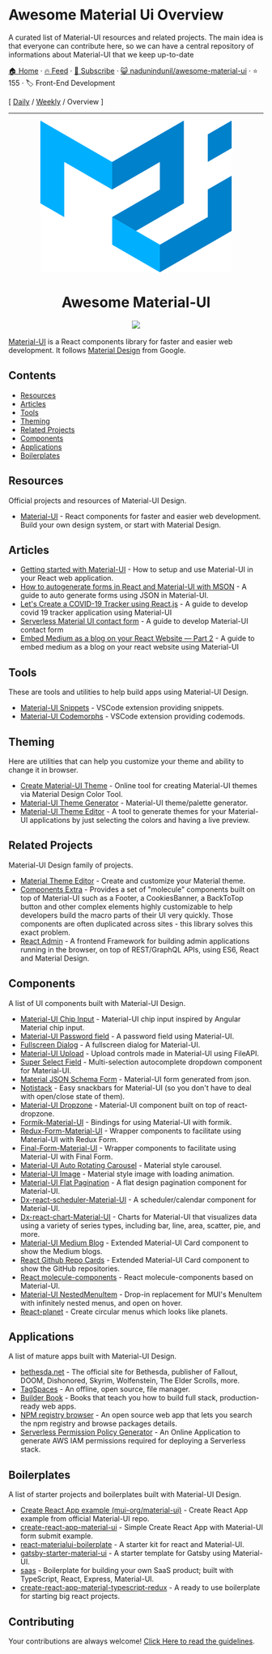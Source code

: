 # Awesome Material Ui Overview

A curated list of Material-UI resources and related projects. The main idea is that everyone can contribute here, so we can have a central repository of informations about Material-UI that we keep up-to-date 

[🏠 Home](/README.md) · [🔥 Feed](https://test.trackawesomelist.com/nadunindunil/awesome-material-ui/rss.xml) · [📮 Subscribe](https://trackawesomelist.us17.list-manage.com/subscribe?u=d2f0117aa829c83a63ec63c2f&id=36a103854c) · [😺 nadunindunil/awesome-material-ui](https://github.com/nadunindunil/awesome-material-ui/blob/master/README.md) · ⭐ 155 · 🏷️ Front-End Development

[ [Daily](/content/nadunindunil/awesome-material-ui/README.md) / [Weekly](/content/nadunindunil/awesome-material-ui/week/README.md) / Overview ]

---

[<p align="center"><img src="https://github.com/nadunindunil/awesome-material-ui/raw/master/material-ui-logo.svg" height=300></p>](https://material-ui.com/)

<h1 align="center">Awesome Material-UI</h1>

[<p align="center"><img src="https://awesome.re/badge.svg" height=20></p>](https://github.com/sindresorhus/awesome)

[Material-UI](https://material-ui.com/) is a React components library for faster and easier web development. It follows [Material Design](https://material.io/design/introduction/) from Google.

## Contents

*   [Resources](#resources)
*   [Articles](#articles)
*   [Tools](#tools)
*   [Theming](#theming)
*   [Related Projects](#related-projects)
*   [Components](#components)
*   [Applications](#applications)
*   [Boilerplates](#boilerplates)

## Resources

Official projects and resources of Material-UI Design.

*   [Material-UI](https://material-ui.com/) - React components for faster and easier web development. Build your own design system, or start with Material Design.

## Articles

*   [Getting started with Material-UI](https://medium.com/codingthesmartway-com-blog/getting-started-with-material-ui-for-react-material-design-for-react-364b2688b555) - How to setup and use Material-UI in your React web application.
*   [How to autogenerate forms in React and Material-UI with MSON](https://medium.com/free-code-camp/how-to-autogenerate-forms-in-react-and-material-ui-with-mson-5771b1b7e739) - A guide to auto generate forms using JSON in Material-UI.
*   [Let's Create a COVID-19 Tracker using React.js](https://towardsdatascience.com/lets-create-a-covid-19-tracker-using-react-js-5a3a0265a633) - A guide to develop covid 19 tracker application using Material-UI
*   [Serverless Material UI contact form](https://medium.com/design-bootcamp/serverless-material-ui-contact-form-55296e107609) - A guide to develop Material-UI contact form
*   [Embed Medium as a blog on your React Website — Part 2](https://medium.com/datadriveninvestor/embed-medium-as-a-blog-on-your-react-website-part-2-187db2b60a59) - A guide to embed medium as a blog on your react website using Material-UI

## Tools

These are tools and utilities to help build apps using Material-UI Design.

*   [Material-UI Snippets](https://marketplace.visualstudio.com/items?itemName=vscodeshift.material-ui-snippets) - VSCode extension providing snippets.
*   [Material-UI Codemorphs](https://marketplace.visualstudio.com/items?itemName=vscodeshift.material-ui-codemorphs) - VSCode extension providing codemods.

## Theming

Here are utilities that can help you customize your theme and ability to change it in browser.

*   [Create Material-UI Theme](https://github.com/react-theming/create-mui-theme) - Online tool for creating Material-UI themes via Material Design Color Tool.
*   [Material-UI Theme Generator](https://cimdalli.github.io/mui-theme-generator/) - Material-UI theme/palette generator.
*   [Material-UI Theme Editor](https://in-your-saas.github.io/material-ui-theme-editor/) - A tool to generate themes for your Material-UI applications by just selecting the colors and having a live preview.

## Related Projects

Material-UI Design family of projects.

*   [Material Theme Editor](https://material.io/resources/theme-editor/) - Create and customize your Material theme.
*   [Components Extra](https://github.com/alexandre-lelain/components-extra) - Provides a set of "molecule" components built on top of Material-UI such as a Footer, a CookiesBanner, a BackToTop button and other complex elements highly customizable to help developers build the macro parts of their UI very quickly. Those components are often duplicated across sites - this library solves this exact problem.
*   [React Admin](https://marmelab.com/react-admin/) - A frontend Framework for building admin applications running in the browser, on top of REST/GraphQL APIs, using ES6, React and Material Design.

## Components

A list of UI components built with Material-UI Design.

*   [Material-UI Chip Input](https://github.com/TeamWertarbyte/material-ui-chip-input) - Material-UI chip input inspired by Angular Material chip input.
*   [Material-UI Password field](https://github.com/TeamWertarbyte/material-ui-password-field) - A password field using Material-UI.
*   [Fullscreen Dialog](https://github.com/TeamWertarbyte/material-ui-fullscreen-dialog) - A fullscreen dialog for Material-UI.
*   [Material-UI Upload](https://github.com/corpix/material-ui-upload) - Upload controls made in Material-UI using FileAPI.
*   [Super Select Field](https://github.com/Sharlaan/material-ui-superselectfield) - Multi-selection autocomplete dropdown component for Material-UI.
*   [Material JSON Schema Form](https://github.com/nadunindunil/material-jsonschema-form) - Material-UI form generated from json.
*   [Notistack](https://github.com/iamhosseindhv/notistack) - Easy snackbars for Material-UI (so you don't have to deal with open/close state of them).
*   [Material-UI Dropzone](https://github.com/Yuvaleros/material-ui-dropzone) - Material-UI component built on top of react-dropzone.
*   [Formik-Material-UI](https://github.com/stackworx/formik-material-ui) - Bindings for using Material-UI with formik.
*   [Redux-Form-Material-UI](https://github.com/erikras/redux-form-material-ui) - Wrapper components to facilitate using Material-UI with Redux Form.
*   [Final-Form-Material-UI](https://github.com/Deadly0/final-form-material-ui) - Wrapper components to facilitate using Material-UI with Final Form.
*   [Material-UI Auto Rotating Carousel](https://mui.wertarbyte.com/#material-auto-rotating-carousel) - Material style carousel.
*   [Material-UI Image](https://mui.wertarbyte.com/#material-ui-image) - Material style image with loading animation.
*   [Material-UI Flat Pagination](https://github.com/szmslab/material-ui-flat-pagination) - A flat design pagination component for Material-UI.
*   [Dx-react-scheduler-Material-UI](https://devexpress.github.io/devextreme-reactive/react/scheduler/) - A scheduler/calendar component for Material-UI.
*   [Dx-react-chart-Material-UI](https://devexpress.github.io/devextreme-reactive/react/chart/) - Charts for Material-UI that visualizes data using a variety of series types, including bar, line, area, scatter, pie, and more.
*   [Material-UI Medium Blog](https://github.com/sabesansathananthan/material-ui-medium-blog) - Extended Material-UI Card component to show the Medium blogs.
*   [React Github Repo Cards](https://github.com/sabesansathananthan/react-github-repo-cards) - Extended Material-UI Card component to show the GitHub repositories.
*   [React molecule-components](https://github.com/alexandre-lelain/components-extra) - React molecule-components based on Material-UI.
*   [Material-UI NestedMenuItem](https://github.com/azmenak/material-ui-nested-menu-item) - Drop-in replacement for MUI's MenuItem with infinitely nested menus, and open on hover.
*   [React-planet](https://github.com/innFactory/react-planet) - Create circular menus which looks like planets.

## Applications

A list of mature apps built with Material-UI Design.

*   [bethesda.net](https://bethesda.net/) - The official site for Bethesda, publisher of Fallout, DOOM, Dishonored, Skyrim, Wolfenstein, The Elder Scrolls, more.
*   [TagSpaces](https://www.tagspaces.org/) - An offline, open source, file manager.
*   [Builder Book](https://builderbook.org/) - Books that teach you how to build full stack, production-ready web apps.
*   [NPM registry browser](https://topheman.github.io/npm-registry-browser/) - An open source web app that lets you search the npm registry and browse packages details.
*   [Serverless Permission Policy Generator](https://github.com/Open-SL/serverless-permission-generator) - An Online Application to generate AWS IAM permissions required for deploying a Serverless stack.

## Boilerplates

A list of starter projects and boilerplates built with Material-UI Design.

*   [Create React App example (mui-org/material-ui)](https://github.com/mui-org/material-ui/tree/master/examples/create-react-app) - Create React App example from official Material-UI repo.
*   [create-react-app-material-ui](https://github.com/katopz/create-react-app-material-ui) - Simple Create React App with Material-UI form submit example.
*   [react-materialui-boilerplate](https://github.com/syedabuthahirm/react-materialui-boilerplate) - A starter kit for react and Material-UI.
*   [gatsby-starter-material-ui](https://github.com/nareshbhatia/gatsby-starter-material-ui) - A starter template for Gatsby using Material-UI.
*   [saas](https://github.com/async-labs/saas) - Boilerplate for building your own SaaS product; built with TypeScript, React, Express, Material-UI.
*   [create-react-app-material-typescript-redux](https://github.com/innFactory/create-react-app-material-typescript-redux) - A ready to use boilerplate for starting big react projects.

## Contributing

Your contributions are always welcome! [Click Here to read the guidelines](https://github.com/nadunindunil/awesome-material-ui/blob/master/contributing.md).

